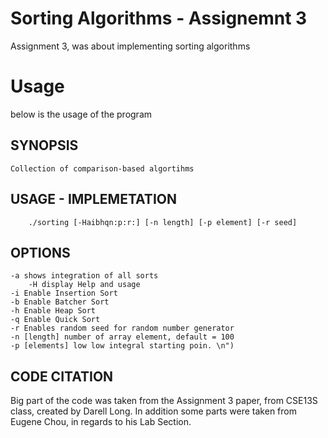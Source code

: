 # Sorting Algorithms - Assignemnt 3

Assignment 3, was about implementing sorting algorithms

# Usage

below is the usage of the program 
	

##	SYNOPSIS 
	Collection of comparison-based algortihms 
      
##   	USAGE - IMPLEMETATION 
     	./sorting [-Haibhqn:p:r:] [-n length] [-p element] [-r seed]  
  
##    	OPTIONS 
   	-a shows integration of all sorts 
    	-H display Help and usage 
   	-i Enable Insertion Sort  
  	-b Enable Batcher Sort 
   	-h Enable Heap Sort 
   	-q Enable Quick Sort 
   	-r Enables random seed for random number generator
 	-n [length] number of array element, default = 100 
	-p [elements] low low integral starting poin. \n")


##	CODE CITATION

Big part of the code was taken from the Assignment 3 paper, from CSE13S class, created by Darell Long. In addition some parts were taken from Eugene Chou, in regards to his Lab Section.


